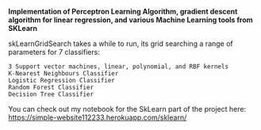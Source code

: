 **Implementation of Perceptron Learning Algorithm, gradient descent algorithm for linear regression, and various Machine Learning tools from SKLearn**

skLearnGridSearch takes a while to run, its grid searching a range of parameters for 7 classifiers:

    3 Support vector machines, linear, polynomial, and RBF kernels
    K-Nearest Neighbours Classifier
    Logistic Regression Classifier
    Random Forest Classifier
    Decision Tree Classifier

You can check out my notebook for the SkLearn part of the project here:
https://simple-website112233.herokuapp.com/sklearn/